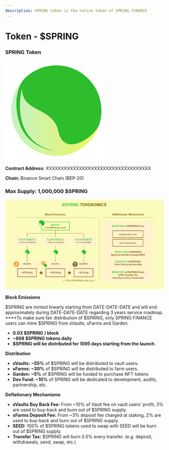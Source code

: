 ```yaml
---
description: SPRING token is the native token of SPRING FINANCE
---
```


# Token - $SPRING

### SPRING Token

![$SPRING](.gitbook/assets/image%20%2818%29.png)

**Contract Address:** XXXXXXXXXXXXXXXXXXXXXXXXXXXXXXXXXXX

**Chain:** Binance Smart Chain \(BEP-20\)

### **Ma**x Supply: 1,000,000 $SPRING

![](.gitbook/assets/image%20%2862%29.png)

**Block Emissions**

$SPRING are minted linearly starting from DATE-DATE-DATE and will end approximately during DATE-DATE-DATE regarding 3 years service roadmap.  
****To make sure fair distribution of $SPRING, only SPRING FINANCE users can mine $SPRING from sVaults, sFarms and Garden.

* **0.03 $SPRING / block**
* **~868 $SPRING tokens daily**
* **$SPRING will be distributed for 1095 days starting from the launch.**

**Distribution**

* **sVaults: ~55%** of $SPRING will be distributed to vault users.
* **sFarms: ~30%** of $SPRING will be distributed to farm users. 
* **Garden: ~5%** of $SPRING will be funded to purchase NFT tokens
* **Dev Fund: ~10%** of SPRING will be dedicated to development, audits, partnership, etc.

**Deflationary Mechanisms**

* **sVaults Buy Back Fee:** From ~10% of Vault fee on vault users' profit, 3% are used to buy-back and burn out of $SPRING supply.
* **sFarms Deposit Fee:** From ~3% deposit fee charged at staking, 2% are used to buy-back and burn out of $SPRING supply.
* **SEED:** 100% of $SPRING tokens used to swap with SEED will be burn out of $SPRING supply.
* **Transfer Tax:** $SPRING will burn 0.5% every transfer. \(e.g. deposit, withdrawals, send, swap, etc.\)


